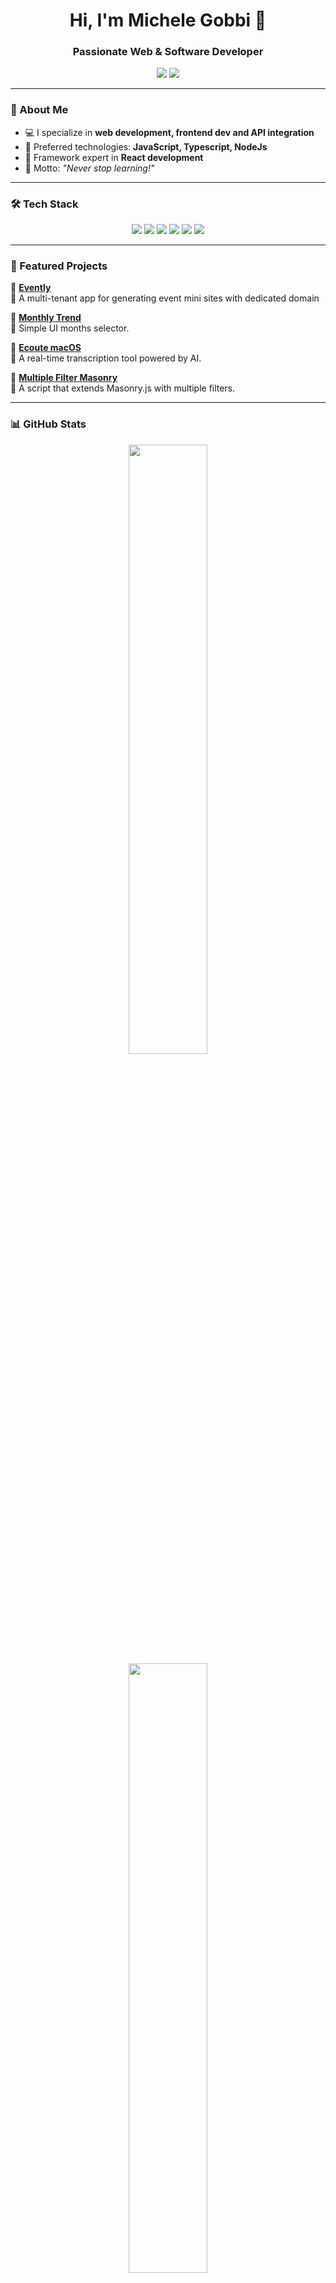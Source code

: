 <h1 align="center">Hi, I'm Michele Gobbi 👋</h1>
<h3 align="center">Passionate Web & Software Developer</h3>

<p align="center">
  <a href="https://twitter.com/dynamick"><img src="https://img.shields.io/badge/Twitter-@dynamick-1DA1F2?style=flat-square&logo=twitter"></a>
  <a href="mailto:michele@dynamick.it"><img src="https://img.shields.io/badge/Email-Contact%20Me-EA4335?style=flat-square&logo=gmail"></a>
</p>

---

### 🚀 About Me
- 💻 I specialize in **web development, frontend dev and API integration**
- 🔧 Preferred technologies: **JavaScript, Typescript, NodeJs**
- 🎨 Framework expert in **React development**
- 🎯 Motto: *"Never stop learning!"*

---

### 🛠️ Tech Stack

<p align="center">
  <img src="https://img.shields.io/badge/JavaScript-F7DF1E?style=for-the-badge&logo=javascript&logoColor=black">
  <img src="https://img.shields.io/badge/MUI-777BB4?style=for-the-badge&logo=mui&logoColor=white">
  <img src="https://img.shields.io/badge/React-3776AB?style=for-the-badge&logo=react&logoColor=white">
  <img src="https://img.shields.io/badge/Typescript-000000?style=for-the-badge&logo=typescript&logoColor=white">
  <img src="https://img.shields.io/badge/Bootstrap-563D7C?style=for-the-badge&logo=bootstrap&logoColor=white">
  <img src="https://img.shields.io/badge/WordPress-21759B?style=for-the-badge&logo=wordpress&logoColor=white">
</p>

---

### 📌 Featured Projects

🌟 [**Evently**](https://github.com/dynamick/evently)  
🔹 A multi-tenant app for generating event mini sites with dedicated domain

🌟 [**Monthly Trend**](https://github.com/dynamick/monthly-trend)  
🔹 Simple UI months selector.

🌟 [**Ecoute macOS**](https://github.com/dynamick/ecoute-macos)  
🔹 A real-time transcription tool powered by AI.

🌟 [**Multiple Filter Masonry**](https://github.com/dynamick/multiple-filter-masonry)  
🔹 A script that extends Masonry.js with multiple filters.

---

### 📊 GitHub Stats

<p align="center">
  <img src="https://github-readme-stats.vercel.app/api?username=dynamick&show_icons=true&theme=dark&hide_border=true" width="50%">
  <img src="https://github-readme-streak-stats.herokuapp.com/?user=dynamick&theme=dark&hide_border=true" width="50%">
</p>

---

<p align="center">
  🚀 Connect with me at <a href="mailto:info@dynamick.it">dynamick.it</a> and explore my work!  
</p>
